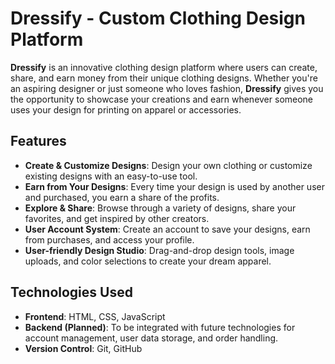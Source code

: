 # Dressify - Custom Clothing Design Platform

**Dressify** is an innovative clothing design platform where users can create, share, and earn money from their unique clothing designs. Whether you're an aspiring designer or just someone who loves fashion, **Dressify** gives you the opportunity to showcase your creations and earn whenever someone uses your design for printing on apparel or accessories.

## Features

- **Create & Customize Designs**: Design your own clothing or customize existing designs with an easy-to-use tool.
- **Earn from Your Designs**: Every time your design is used by another user and purchased, you earn a share of the profits.
- **Explore & Share**: Browse through a variety of designs, share your favorites, and get inspired by other creators.
- **User Account System**: Create an account to save your designs, earn from purchases, and access your profile.
- **User-friendly Design Studio**: Drag-and-drop design tools, image uploads, and color selections to create your dream apparel.

## Technologies Used

- **Frontend**: HTML, CSS, JavaScript
- **Backend (Planned)**: To be integrated with future technologies for account management, user data storage, and order handling.
- **Version Control**: Git, GitHub
